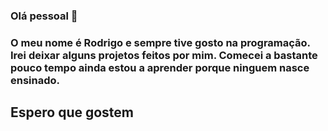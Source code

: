 ###   Olá pessoal 👋
###  O meu nome é Rodrigo e sempre tive gosto na programação. Irei deixar alguns projetos feitos por mim. Comecei a bastante pouco tempo ainda estou a aprender porque ninguem nasce ensinado.
## Espero que gostem


<!--
**smack45/smack45** is a ✨ _special_ ✨ repository because its `README.md` (this file) appears on your GitHub profile.

Here are some ideas to get you started:

- 🔭 I’m currently working on ...
- 🌱 I’m currently learning ...
- 👯 I’m looking to collaborate on ...
- 🤔 I’m looking for help with ...
- 💬 Ask me about ...
- 📫 How to reach me: ...
- 😄 Pronouns: ...
- ⚡ Fun fact: ...
-->
